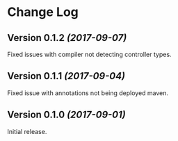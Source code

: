 Change Log
==========

Version 0.1.2 *(2017-09-07)*
----------------------------
Fixed issues with compiler not detecting controller types.

Version 0.1.1 *(2017-09-04)*
----------------------------
Fixed issue with annotations not being deployed maven.

Version 0.1.0 *(2017-09-01)*
----------------------------
Initial release.